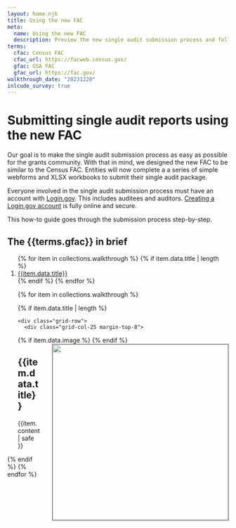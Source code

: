 ```yaml
---
layout: home.njk
title: Using the new FAC
meta:
  name: Using the new FAC
  description: Preview the new single audit submission process and follow step-by-step instructions for completion.
terms:
  cfac: Census FAC
  cfac_url: https://facweb.census.gov/
  gfac: GSA FAC
  gfac_url: https://fac.gov/
walkthrough_date: "20231220"
inlcude_survey: true
---
```

<div class="usa-in-page-nav-container">
  <aside
    class="usa-in-page-nav"
    data-title-text="On this page"
    data-title-heading-level="h4"
    data-scroll-offset="0"
    data-root-margin="0px 0px 0px 0px"
    data-threshold="1"
  ></aside>
  <main id="main-content" class="main-content usa-prose">

# Submitting single audit reports using the new FAC

Our goal is to make the single audit submission process as easy as possible for the grants community. With that in mind, we designed the new FAC to be similar to the Census FAC. Entities will now complete a a series of simple webforms and XLSX workbooks to submit their single audit package.

Everyone involved in the single audit submission process must have an account with [Login.gov](https://login.gov/). This includes auditees and auditors. [Creating a Login.gov account](https://login.gov/create-an-account/) is fully online and secure.

This how-to guide goes through the submission process step-by-step.


## The {{terms.gfac}} in brief 

<ol>
{% for item in collections.walkthrough %}
  {% if item.data.title | length %}
  <li>
    <a href="#{{item.data.title | slugify }}">{{item.data.title}}</a>
  </li>
  {% endif %}
{% endfor %}

<div class="grid-container">

{% for item in collections.walkthrough %}

  {% if item.data.title | length %}

    <div class="grid-row">
      <div class="grid-col-25 margin-top-8">

  {% if item.data.image %}
      <img src="{{config.baseUrl}}assets/img/walkthrough/{{walkthrough_date}}/{{item.data.image}}" width=400 style="margin-left: 2em; margin-bottom: 2em; float: right; border: 1px solid #555;"/>
  {% endif %}
        <h2 id="{{ item.data.title | slugify }}">{{item.data.title}}</h2>

  {{item.content | safe }}
  
  </div>
</div>
  {% endif %}
{% endfor %}
</div>
 </main>
</div>

<script src="https://touchpoints.app.cloud.gov/touchpoints/ba4ae239.js" async></script>
